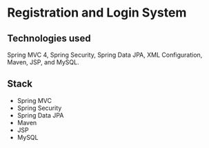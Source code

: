 # Registration and Login System

## Technologies used

Spring MVC 4, Spring Security, Spring Data JPA, XML Configuration, Maven, JSP, and MySQL.

## Stack
- Spring MVC
- Spring Security
- Spring Data JPA
- Maven
- JSP
- MySQL